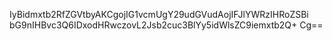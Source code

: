 IyBidmxtb2RfZGVtbyAKCgojIG1vcmUgY29udGVudAojIFJlYWRzIHRoZSBi bG9nIHBvc3Q6IDxodHRwczovL2Jsb2cuc3BlYy5idWlsZC9iemxtb2Q+ Cg==